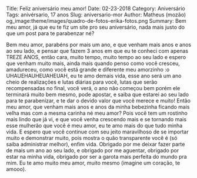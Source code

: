Title: Feliz aniversário meu amor!
Date: 02-23-2018
Category: Aniversário
Tags: anivérsario, 17 anos
Slug: aniversario-mor
Author: Matheus (mozão)
og_image:theme/images/quadro-de-fotos-erika-fotos.png
Summary: Bem meu amor, já que eu te fiz um site pro seu aniversário, nada mais justo do que um post para te parabenzar né?

Bem meu amor, parabéns por mais um ano, e que venham mais anos e anos ao seu lado, e pensar que fazem 3 anos em que eu te conheci com apenas TREZE ANOS, então cara, muito tempo, muito tempo ao seu lado e espero que venham muito mais, ainda mais quando penso como você cresceu, amadureceu, como você está grande e diferente meu amorzinho :o  UHAUEHAUHEUAHEUAH, eu te amo demais vida, esse ano será um ano cheio de realizações e lutas diárias para você, lutas que serão recompensadas no final, você verá, o ano não começou bem porém ele terminará muito bem mesmo, pode apostar, e saiba que estarei ao seu lado para te parabenizar, e te dar o devido valor que você merece e muito! Então meu amor, que venham mais anos e anos da minha bebezinha ficando mais velha mas com a mesma carinha né meu amor? Pois você tem um rostinho mais lindo que já vi, e que você venha crescendo mais e se tornando mais esse mulherão que você é meu amor, eu te amo mais do que tudo minha vida. E espero que você continue com seu jeito maravilhoso de se importar muito e demonstrar muito, pois mostra o quão transparente você é (só saiba administrar melhor), enfim vida. Obrigado por me deixar fazer parte de mais um ano ao seu lado, e obrigado por me aguentar, obrigado por estar na minha vida, obrigado por ser a garota mais perfeita do mundo pra mim. Eu te amo muito meu amor, muito mesmo (imagine um coração, te amooo).
